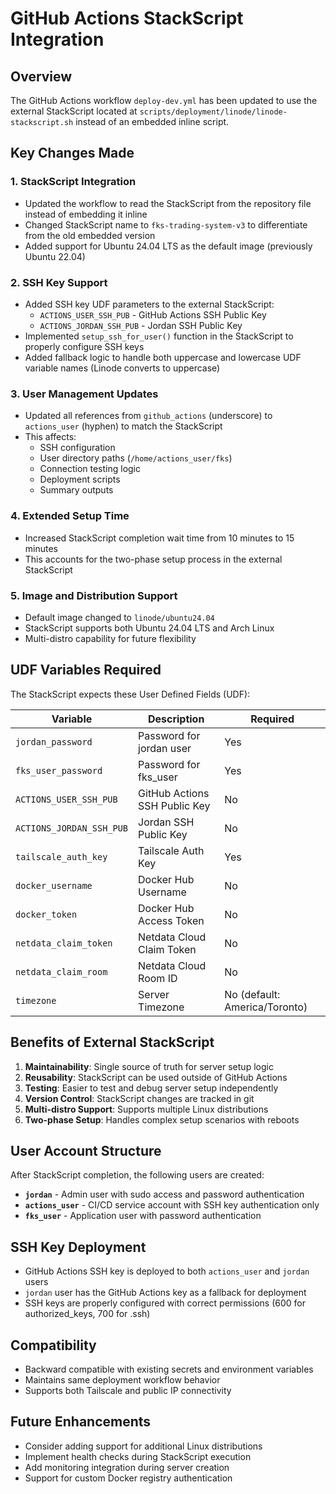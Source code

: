 # GitHub Actions StackScript Integration

## Overview

The GitHub Actions workflow `deploy-dev.yml` has been updated to use the external StackScript located at `scripts/deployment/linode/linode-stackscript.sh` instead of an embedded inline script.

## Key Changes Made

### 1. StackScript Integration
- Updated the workflow to read the StackScript from the repository file instead of embedding it inline
- Changed StackScript name to `fks-trading-system-v3` to differentiate from the old embedded version
- Added support for Ubuntu 24.04 LTS as the default image (previously Ubuntu 22.04)

### 2. SSH Key Support
- Added SSH key UDF parameters to the external StackScript:
  - `ACTIONS_USER_SSH_PUB` - GitHub Actions SSH Public Key
  - `ACTIONS_JORDAN_SSH_PUB` - Jordan SSH Public Key
- Implemented `setup_ssh_for_user()` function in the StackScript to properly configure SSH keys
- Added fallback logic to handle both uppercase and lowercase UDF variable names (Linode converts to uppercase)

### 3. User Management Updates
- Updated all references from `github_actions` (underscore) to `actions_user` (hyphen) to match the StackScript
- This affects:
  - SSH configuration
  - User directory paths (`/home/actions_user/fks`)
  - Connection testing logic
  - Deployment scripts
  - Summary outputs

### 4. Extended Setup Time
- Increased StackScript completion wait time from 10 minutes to 15 minutes
- This accounts for the two-phase setup process in the external StackScript

### 5. Image and Distribution Support
- Default image changed to `linode/ubuntu24.04`
- StackScript supports both Ubuntu 24.04 LTS and Arch Linux
- Multi-distro capability for future flexibility

## UDF Variables Required

The StackScript expects these User Defined Fields (UDF):

| Variable | Description | Required |
|----------|-------------|----------|
| `jordan_password` | Password for jordan user | Yes |
| `fks_user_password` | Password for fks_user | Yes |
| `ACTIONS_USER_SSH_PUB` | GitHub Actions SSH Public Key | No |
| `ACTIONS_JORDAN_SSH_PUB` | Jordan SSH Public Key | No |
| `tailscale_auth_key` | Tailscale Auth Key | Yes |
| `docker_username` | Docker Hub Username | No |
| `docker_token` | Docker Hub Access Token | No |
| `netdata_claim_token` | Netdata Cloud Claim Token | No |
| `netdata_claim_room` | Netdata Cloud Room ID | No |
| `timezone` | Server Timezone | No (default: America/Toronto) |

## Benefits of External StackScript

1. **Maintainability**: Single source of truth for server setup logic
2. **Reusability**: StackScript can be used outside of GitHub Actions
3. **Testing**: Easier to test and debug server setup independently
4. **Version Control**: StackScript changes are tracked in git
5. **Multi-distro Support**: Supports multiple Linux distributions
6. **Two-phase Setup**: Handles complex setup scenarios with reboots

## User Account Structure

After StackScript completion, the following users are created:

- **`jordan`** - Admin user with sudo access and password authentication
- **`actions_user`** - CI/CD service account with SSH key authentication only
- **`fks_user`** - Application user with password authentication

## SSH Key Deployment

- GitHub Actions SSH key is deployed to both `actions_user` and `jordan` users
- `jordan` user has the GitHub Actions key as a fallback for deployment
- SSH keys are properly configured with correct permissions (600 for authorized_keys, 700 for .ssh)

## Compatibility

- Backward compatible with existing secrets and environment variables
- Maintains same deployment workflow behavior
- Supports both Tailscale and public IP connectivity

## Future Enhancements

- Consider adding support for additional Linux distributions
- Implement health checks during StackScript execution
- Add monitoring integration during server creation
- Support for custom Docker registry authentication
